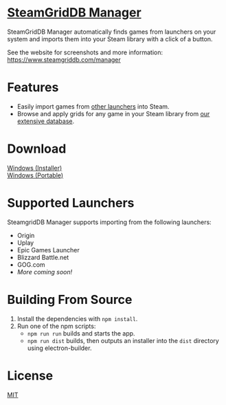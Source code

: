 # [SteamGridDB Manager](https://www.steamgriddb.com/manager)
SteamGridDB Manager automatically finds games from launchers on your system and imports them into your Steam library with a click of a button.

See the website for screenshots and more information: https://www.steamgriddb.com/manager

# Features
 - Easily import games from [other launchers](#supported-launchers) into Steam.
 - Browse and apply grids for any game in your Steam library from [our extensive database](https://www.steamgriddb.com/). 

# Download
[Windows (Installer)]()  
[Windows (Portable)]()

# Supported Launchers
SteamgridDB Manager supports importing from the following launchers:
- Origin
- Uplay
- Epic Games Launcher
- Blizzard Battle.net
- GOG.com
- *More coming soon!*

# Building From Source
1. Install the dependencies with `npm install`.
2. Run one of the npm scripts:
   - `npm run run` builds and starts the app.
   - `npm run dist` builds, then outputs an installer into the `dist` directory using electron-builder.

# License
[MIT](LICENSE.md)
